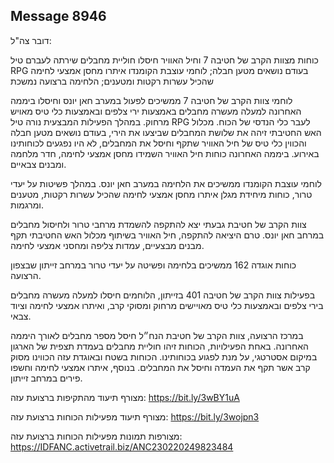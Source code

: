 ## Message 8946

דובר צה"ל:

כוחות מצוות הקרב של חטיבה 7 וחיל האוויר חיסלו חוליית מחבלים שירתה לעברם טיל RPG בעודם נושאים מטען חבלה; לוחמי עוצבת הקומנדו איתרו מחסן אמצעי לחימה שהכיל עשרות רקטות ומטענים; הלחימה ברצועה נמשכת

לוחמי צוות הקרב של חטיבה 7 ממשיכים לפעול במערב חאן יונס וחיסלו ביממה האחרונה למעלה מעשרה מחבלים באמצעות ירי צלפים ובאמצעות כלי טיס מאויש מרחוק.
במהלך הפעילות המבצעית נורה טיל RPG לעבר כלי הנדסי של הכוח. מכלול האש החטיבתי זיהה את שלושת המחבלים שביצעו את הירי, בעודם נושאים מטען חבלה והכווין כלי טיס של חיל האוויר שתקף וחיסל את המחבלים, לא היו נפגעים לכוחותינו באירוע.
ביממה האחרונה כוחות חיל האוויר השמידו מחסן אמצעי לחימה, חדר מלחמה ומבנים צבאיים. 

לוחמי עוצבת הקומנדו ממשיכים את הלחימה במערב חאן יונס. 
במהלך פשיטות על יעדי טרור, כוחות מיחידת מגלן איתרו מחסן אמצעי לחימה שהכיל עשרות רקטות, מטענים ומרגמות.

צוות הקרב של חטיבת גבעתי יצא להתקפה להשמדת מרחבי טרור ולחיסול מחבלים במרחב חאן יונס. 
טרם היציאה להתקפה, חיל האוויר בשיתוף מכלול האש החטיבתי תקף מבנים מבצעיים, עמדות צליפה ומחסני אמצעי לחימה. 

כוחות אוגדה 162 ממשיכים בלחימה ופשיטה על יעדי טרור במרחב זייתון שבצפון הרצועה.

בפעילות צוות הקרב של חטיבה 401 בזייתון, הלוחמים חיסלו למעלה מעשרה מחבלים בירי צלפים ובאמצעות כלי טיס מאויישים מרחוק ומסוקי קרב, ואיתרו אמצעי לחימה וציוד צבאי.

במרכז הרצועה, צוות הקרב של חטיבת הנח״ל חיסל מספר מחבלים לאורך היממה האחרונה.
באחת הפעילויות, הכוחות זיהו חוליית מחבלים בעמדת תצפית של הארגון במיקום אסטרטגי, על מנת לפגוע בכוחותינו.
הכוחות בשטח ובאוגדת עזה הכווינו מסוק קרב אשר תקף את העמדה וחיסל את המחבלים.
בנוסף, איתרו אמצעי לחימה וחשפו פירים במרחב זייתון.

מצורף תיעוד מהתקיפות ברצועת עזה: https://bit.ly/3wBY1uA

מצורף תיעוד מפעילות הכוחות ברצועת עזה: https://bit.ly/3wojpn3

מצורפות תמונות מפעילות הכוחות ברצועת עזה: https://IDFANC.activetrail.biz/ANC230220249823484

